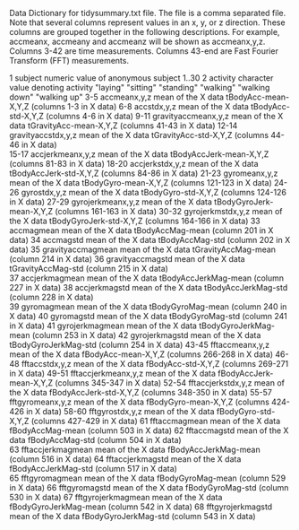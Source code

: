 Data Dictionary for tidysummary.txt file. The file is a comma separated file. 
Note that several columns represent values in an x, y, or z direction. These 
columns are grouped together in the following descriptions. For example, 
accmeanx, accmeany and accmeanz will be shown as accmeanx,y,z.
Columns 3-42 are time measurements. 
Columns 43-end are Fast Fourier Transform (FFT) measurements. 

1       subject 
            numeric value of anonymous subject 1..30
2       activity
            character value denoting activity
            "laying"
            "sitting"
            "standing"
            "walking"
            "walking down"
            "walking up"
3-5     accmeanx,y,z
            mean of the X data tBodyAcc-mean-X,Y,Z (columns 1-3 in X data)
6-8     accstdx,y,z
            mean of the X data tBodyAcc-std-X,Y,Z (columns 4-6 in X data)
9-11    gravityaccmeanx,y,z
            mean of the X data tGravityAcc-mean-X,Y,Z (columns 41-43 in X data)
12-14   gravityaccstdx,y,z
            mean of the X data tGravityAcc-std-X,Y,Z (columns 44-46 in X data)        
15-17   accjerkmeanx,y,z
            mean of the X data tBodyAccJerk-mean-X,Y,Z (columns 81-83 in X data)
18-20   accjerkstdx,y,z
            mean of the X data tBodyAccJerk-std-X,Y,Z (columns 84-86 in X data)
21-23   gyromeanx,y,z
            mean of the X data tBodyGyro-mean-X,Y,Z (columns 121-123 in X data)
24-26   gyrostdx,y,z
            mean of the X data tBodyGyro-std-X,Y,Z (columns 124-126 in X data)
27-29   gyrojerkmeanx,y,z
            mean of the X data tBodyGyroJerk-mean-X,Y,Z (columns 161-163 in X data)
30-32   gyrojerkmstdx,y,z
            mean of the X data tBodyGyroJerk-std-X,Y,Z (columns 164-166 in X data)
33      accmagmean
            mean of the X data tBodyAccMag-mean (column 201 in X data)
34      accmagstd
            mean of the X data tBodyAccMag-std (column 202 in X data)
35      gravityaccmagmean
            mean of the X data tGravityAccMag-mean (column 214 in X data)
36      gravityaccmagstd
            mean of the X data tGravityAccMag-std (column 215 in X data)            
37      accjerkmagmean
            mean of the X data tBodyAccJerkMag-mean (column 227 in X data)
38      accjerkmagstd
            mean of the X data tBodyAccJerkMag-std (column 228 in X data)           
39      gyromagmean
            mean of the X data tBodyGyroMag-mean (column 240 in X data)
40      gyromagstd
            mean of the X data tBodyGyroMag-std (column 241 in X data)
41      gyrojerkmagmean
            mean of the X data tBodyGyroJerkMag-mean (column 253 in X data)
42      gyrojerkmagstd
            mean of the X data tBodyGyroJerkMag-std (column 254 in X data)
43-45   fftaccmeanx,y,z
            mean of the X data fBodyAcc-mean-X,Y,Z (columns 266-268 in X data)
46-48   fftaccstdx,y,z
            mean of the X data fBodyAcc-std-X,Y,Z (columns 269-271 in X data)
49-51   fftaccjerkmeanx,y,z
            mean of the X data fBodyAccJerk-mean-X,Y,Z (columns 345-347 in X data)
52-54   fftaccjerkstdx,y,z
            mean of the X data fBodyAccJerk-std-X,Y,Z (columns 348-350 in X data)
55-57   fftgyromeanx,y,z
            mean of the X data fBodyGyro-mean-X,Y,Z (columns 424-426 in X data)
58-60   fftgyrostdx,y,z
            mean of the X data fBodyGyro-std-X,Y,Z (columns 427-429 in X data)
61      fftaccmagmean
            mean of the X data fBodyAccMag-mean (column 503 in X data)
62      fftaccmagstd
            mean of the X data fBodyAccMag-std (column 504 in X data)            
63      fftaccjerkmagmean
            mean of the X data fBodyAccJerkMag-mean (column 516 in X data)
64      fftaccjerkmagstd
            mean of the X data fBodyAccJerkMag-std (column 517 in X data)           
65      fftgyromagmean
            mean of the X data fBodyGyroMag-mean (column 529 in X data)
66      fftgyromagstd
            mean of the X data fBodyGyroMag-std (column 530 in X data)
67      fftgyrojerkmagmean
            mean of the X data fBodyGyroJerkMag-mean (column 542 in X data)
68      fftgyrojerkmagstd
            mean of the X data fBodyGyroJerkMag-std (column 543 in X data)

